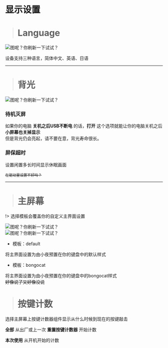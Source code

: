 # 显示设置

> # Language

![图呢？你刷新一下试试？](/img/menu_language.png)

设备支持三种语言，简体中文、英语、日语

---

> # 背光

![图呢？你刷新一下试试？](/img/menu_backlight.png)

### 待机灭屏

如果你的电脑 **关机之后USB不断电** 的话，**打开** 这个选项就能让你的电脑关机之后 **小屏幕也关掉显示**  
但是背光仍会亮起，请不要在意，背光寿命很长。

### 屏保超时

设置闲置多长时间显示休眠画面

<small>~~在驱动里设置不好吗？~~</small>

---

> # 主屏幕  

!> 选择模板会覆盖你的自定义主界面设置

![图呢？你刷新一下试试？](/img/menu_display.png)  
![图呢？你刷新一下试试？](/img/menu_template.png)  

- 模板：default

将主界面设置为由小夜预置在你的键盘中的默认样式

- 模板：bongocat

将主界面设置为由小夜预置在你的键盘中的bongocat样式  
~~好像说了又好像没说~~

> # 按键计数

选择主屏幕上按键计数器组件显示从什么时候到现在的按键敲击

**全部** 从出厂或上一次 **重置按键计数器** 开始计数  

**本次使用** 从开机开始的计数
